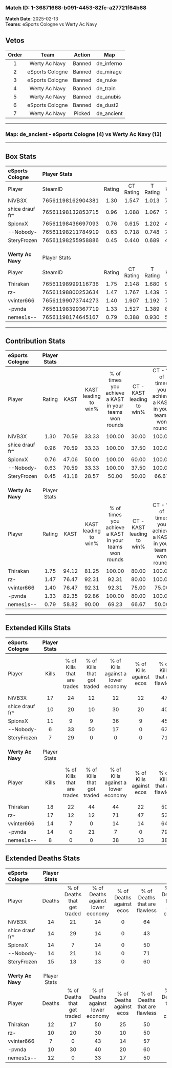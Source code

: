 ### Match ID: 1-36871668-b091-4453-82fe-a27721f64b68  
**Match Date**: 2025-02-13  
**Teams**: eSports Cologne vs Werty Ac Navy  

## Vetos  

| Order | Team | Action | Map |
| :---: | :--: | :----: | --- |
| 1 | Werty Ac Navy | Banned | de_inferno |
| 2 | eSports Cologne | Banned | de_mirage |
| 3 | eSports Cologne | Banned | de_nuke |
| 4 | Werty Ac Navy | Banned | de_train |
| 5 | Werty Ac Navy | Banned | de_anubis |
| 6 | eSports Cologne | Banned | de_dust2 |
| 7 | Werty Ac Navy | Picked | de_ancient |

---  

### **Map**: de_ancient - eSports Cologne (4) vs Werty Ac Navy (13)  
---  

## Box Stats  

| **eSports Cologne** | Player Stats      |        |           |          |       |       |       |         |        |      |     |
| :- | :- | :-: | :-: | :-: | :-: | :-: | :-: | :-: | :-: | :-: | :-: |
| Player              | SteamID           | Rating | CT Rating | T Rating | KAST  |  ADR  | Kills | Assists | Deaths | K/D  | HS% |
| NiVB3X              | 76561198162904381 |  1.30  |   1.547   |  1.013   | 70.59 | 88.1  |  17   |    2    |   14   | 1.21 | 23  |
| shice drauf fr^     | 76561198132853715 |  0.96  |   1.088   |  1.067   | 70.59 | 82.3  |  10   |    8    |   14   | 0.71 | 30  |
| SpionxX             | 76561198436697093 |  0.76  |   0.615   |  1.202   | 47.06 | 64.9  |  11   |    4    |   14   | 0.79 | 63  |
| --Nobody-           | 76561198211784919 |  0.63  |   0.718   |  0.748   | 70.59 | 50.2  |   6   |    5    |   14   | 0.43 | 66  |
| SteryFrozen         | 76561198255958886 |  0.45  |   0.440   |  0.689   | 41.18 | 57.9  |   7   |    3    |   15   | 0.47 | 71  |
|                     |                   |        |           |          |       |       |       |         |        |      |     |
|                     |                   |        |           |          |       |       |       |         |        |      |     |
|                     |                   |        |           |          |       |       |       |         |        |      |     |
| **Werty Ac Navy**   | Player Stats      |        |           |          |       |       |       |         |        |      |     |
| Player              | SteamID           | Rating | CT Rating | T Rating | KAST  |  ADR  | Kills | Assists | Deaths | K/D  | HS% |
| Thirakan            | 76561198999116736 |  1.75  |   2.148   |  1.680   | 94.12 | 125.7 |  18   |   10    |   12   | 1.50 | 55  |
| rz-                 | 76561198800253634 |  1.47  |   1.767   |  1.439   | 76.47 | 86.8  |  17   |    3    |   10   | 1.70 | 52  |
| vvinter666          | 76561199073744273 |  1.40  |   1.907   |  1.192   | 76.47 | 83.2  |  14   |    4    |   7    | 2.00 | 57  |
| -pvnda              | 76561198399367719 |  1.33  |   1.527   |  1.389   | 82.35 | 73.2  |  14   |    6    |   10   | 1.40 | 50  |
| nemes1s--           | 76561198174645167 |  0.79  |   0.388   |  0.930   | 58.82 | 72.8  |   8   |    6    |   12   | 0.67 | 50  |
---  

## Contribution Stats  

| **eSports Cologne** | Player Stats |       |                      |                                                        |                           |                                                             |                          |                                                            |
| :- | :-: | :-: | :-: | :-: | :-: | :-: | :-: | :-: |
| Player              |    Rating    | KAST  | KAST leading to win% | % of times you achieve a KAST in your teams won rounds | CT - KAST leading to win% | CT - % of times you achieve a KAST in your teams won rounds | T - KAST leading to win% | T - % of times you achieve a KAST in your teams won rounds |
| NiVB3X              |     1.30     | 70.59 |        33.33         |                         100.00                         |           30.00           |                           100.00                            |          50.00           |                           100.00                           |
| shice drauf fr^     |     0.96     | 70.59 |        33.33         |                         100.00                         |           37.50           |                           100.00                            |          25.00           |                           100.00                           |
| SpionxX             |     0.76     | 47.06 |        50.00         |                         100.00                         |           60.00           |                           100.00                            |          33.33           |                           100.00                           |
| --Nobody-           |     0.63     | 70.59 |        33.33         |                         100.00                         |           37.50           |                           100.00                            |          25.00           |                           100.00                           |
| SteryFrozen         |     0.45     | 41.18 |        28.57         |                         50.00                          |           50.00           |                            66.67                            |           0.00           |                            0.00                            |
|                     |              |       |                      |                                                        |                           |                                                             |                          |                                                            |
|                     |              |       |                      |                                                        |                           |                                                             |                          |                                                            |
|                     |              |       |                      |                                                        |                           |                                                             |                          |                                                            |
| **Werty Ac Navy**   | Player Stats |       |                      |                                                        |                           |                                                             |                          |                                                            |
| Player              |    Rating    | KAST  | KAST leading to win% | % of times you achieve a KAST in your teams won rounds | CT - KAST leading to win% | CT - % of times you achieve a KAST in your teams won rounds | T - KAST leading to win% | T - % of times you achieve a KAST in your teams won rounds |
| Thirakan            |     1.75     | 94.12 |        81.25         |                         100.00                         |           80.00           |                           100.00                            |          81.82           |                           100.00                           |
| rz-                 |     1.47     | 76.47 |        92.31         |                         92.31                          |           80.00           |                           100.00                            |          100.00          |                           88.89                            |
| vvinter666          |     1.40     | 76.47 |        92.31         |                         92.31                          |           75.00           |                            75.00                            |          100.00          |                           100.00                           |
| -pvnda              |     1.33     | 82.35 |        92.86         |                         100.00                         |           80.00           |                           100.00                            |          100.00          |                           100.00                           |
| nemes1s--           |     0.79     | 58.82 |        90.00         |                         69.23                          |           66.67           |                            50.00                            |          100.00          |                           77.78                            |
---  

## Extended Kills Stats  

| **eSports Cologne** | Player Stats |                            |                            |                                    |                         |                              |                                 |                                       |                    |           |
| :- | :-: | :-: | :-: | :-: | :-: | :-: | :-: | :-: | :-: | :-: |
| Player              |    Kills     | % of Kills that are trades | % of Kills that got traded | % of Kills against a lower economy | % of Kills against ecos | % of Kills that are flawless | % of Kills that are close duels | % of Kills that are assisted by flash | Pistol Round Kills | AWP Kills |
| NiVB3X              |      17      |             24             |             12             |                 12                 |           12            |              47              |               12                |                  12                   |         3          |     4     |
| shice drauf fr^     |      10      |             20             |             10             |                 30                 |           20            |              40              |                0                |                  20                   |         0          |     0     |
| SpionxX             |      11      |             9              |             9              |                 36                 |            9            |              45              |                0                |                   9                   |         0          |     0     |
| --Nobody-           |      6       |             33             |             50             |                 17                 |            0            |              67              |               17                |                   0                   |         0          |     0     |
| SteryFrozen         |      7       |             29             |             0              |                 0                  |            0            |              71              |                0                |                  14                   |         0          |     3     |
|                     |              |                            |                            |                                    |                         |                              |                                 |                                       |                    |           |
|                     |              |                            |                            |                                    |                         |                              |                                 |                                       |                    |           |
|                     |              |                            |                            |                                    |                         |                              |                                 |                                       |                    |           |
| **Werty Ac Navy**   | Player Stats |                            |                            |                                    |                         |                              |                                 |                                       |                    |           |
| Player              |    Kills     | % of Kills that are trades | % of Kills that got traded | % of Kills against a lower economy | % of Kills against ecos | % of Kills that are flawless | % of Kills that are close duels | % of Kills that are assisted by flash | Pistol Round Kills | AWP Kills |
| Thirakan            |      18      |             22             |             44             |                 44                 |           22            |              50              |               22                |                   6                   |         1          |     2     |
| rz-                 |      17      |             12             |             12             |                 71                 |           47            |              53              |                0                |                  12                   |         0          |     0     |
| vvinter666          |      14      |             7              |             0              |                 14                 |           14            |              64              |                0                |                   0                   |         0          |     2     |
| -pvnda              |      14      |             0              |             21             |                 7                  |            0            |              79              |                7                |                   0                   |         0          |     2     |
| nemes1s--           |      8       |             0              |             0              |                 38                 |           13            |              38              |               13                |                  13                   |         3          |     0     |
## Extended Deaths Stats  

| **eSports Cologne** | Player Stats |                             |                                   |                          |                               |                            |                           |               |
| :- | :-: | :-: | :-: | :-: | :-: | :-: | :-: | :-: |
| Player              |    Deaths    | % of Deaths that get traded | % of Deaths against lower economy | % of Deaths against ecos | % of Deaths that are flawless | % of Deaths that are close | % of Deaths while blinded | Deaths to AWP |
| NiVB3X              |      14      |             21              |                14                 |            0             |              64               |             7              |             0             |       0       |
| shice drauf fr^     |      14      |             29              |                14                 |            0             |              43               |             21             |             7             |       1       |
| SpionxX             |      14      |              7              |                14                 |            0             |              50               |             0              |            14             |       0       |
| --Nobody-           |      14      |             21              |                14                 |            0             |              71               |             7              |             7             |       2       |
| SteryFrozen         |      15      |             13              |                13                 |            0             |              60               |             7              |             0             |       1       |
|                     |              |                             |                                   |                          |                               |                            |                           |               |
|                     |              |                             |                                   |                          |                               |                            |                           |               |
|                     |              |                             |                                   |                          |                               |                            |                           |               |
| **Werty Ac Navy**   | Player Stats |                             |                                   |                          |                               |                            |                           |               |
| Player              |    Deaths    | % of Deaths that get traded | % of Deaths against lower economy | % of Deaths against ecos | % of Deaths that are flawless | % of Deaths that are close | % of Deaths while blinded | Deaths to AWP |
| Thirakan            |      12      |             17              |                50                 |            25            |              50               |             8              |             8             |       1       |
| rz-                 |      10      |             20              |                30                 |            10            |              50               |             0              |             0             |       0       |
| vvinter666          |      7       |              0              |                43                 |            14            |              57               |             14             |            14             |       0       |
| -pvnda              |      10      |             30              |                40                 |            20            |              60               |             0              |            20             |       0       |
| nemes1s--           |      12      |              0              |                33                 |            17            |              50               |             8              |            17             |       2       |
